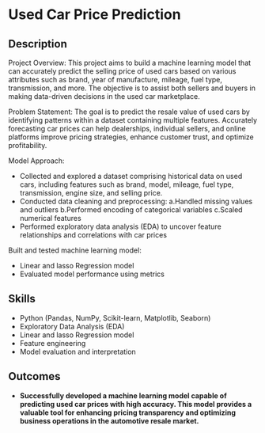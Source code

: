 <h1>Used Car Price Prediction</h1>


<h2>Description</h2>
Project Overview:
This project aims to build a machine learning model that can accurately predict the selling price of used cars based on various attributes such as brand, year of manufacture, mileage, fuel type, transmission, and more. The objective is to assist both sellers and buyers in making data-driven decisions in the used car marketplace.

Problem Statement:
The goal is to predict the resale value of used cars by identifying patterns within a dataset containing multiple features. Accurately forecasting car prices can help dealerships, individual sellers, and online platforms improve pricing strategies, enhance customer trust, and optimize profitability.

Model Approach:
- </b>Collected and explored a dataset comprising historical data on used cars, including features such as brand, model, mileage, fuel type, transmission, engine size, and selling price.</b>
- </b>Conducted data cleaning and preprocessing: a.Handled missing values and outliers b.Performed encoding of categorical variables c.Scaled numerical features</b>
- </b>Performed exploratory data analysis (EDA) to uncover feature relationships and correlations with car prices</b>

Built and tested  machine learning model: </b>
- </b>Linear and lasso Regression model</b>
- </b>Evaluated model performance using metrics </b>



<h2>Skills </h2>

- </b>Python (Pandas, NumPy, Scikit-learn, Matplotlib, Seaborn)</b>
- </b>Exploratory Data Analysis (EDA)</b>
- </b>Linear and lasso Regression model</b>
- </b>Feature engineering</b>
- </b>Model evaluation and interpretation</b>

<h2>Outcomes </h2>

- <b>Successfully developed a machine learning model capable of predicting used car prices with high accuracy. This model provides a valuable tool for enhancing pricing transparency and optimizing business operations in the automotive resale market.</b>

